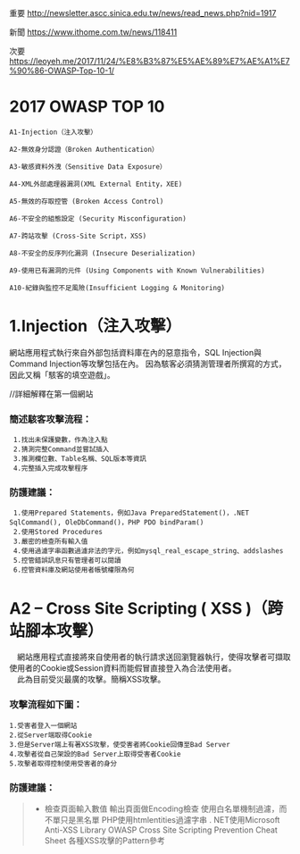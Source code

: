 重要
http://newsletter.ascc.sinica.edu.tw/news/read_news.php?nid=1917

新聞
https://www.ithome.com.tw/news/118411

次要
https://leoyeh.me/2017/11/24/%E8%B3%87%E5%AE%89%E7%AE%A1%E7%90%86-OWASP-Top-10-1/

# 2017 OWASP TOP 10 
```
A1-Injection（注入攻擊）

A2-無效身分認證（Broken Authentication）

A3-敏感資料外洩（Sensitive Data Exposure）

A4-XML外部處理器漏洞(XML External Entity，XEE)

A5-無效的存取控管 (Broken Access Control)

A6-不安全的組態設定 (Security Misconfiguration)

A7-跨站攻擊 (Cross-Site Script，XSS)

A8-不安全的反序列化漏洞 (Insecure Deserialization)

A9-使用已有漏洞的元件 (Using Components with Known Vulnerabilities)

A10-紀錄與監控不足風險(Insufficient Logging & Monitoring)
```

# 1.Injection（注入攻擊）
  網站應用程式執行來自外部包括資料庫在內的惡意指令，SQL Injection與Command Injection等攻擊包括在內。
  因為駭客必須猜測管理者所撰寫的方式，因此又稱「駭客的填空遊戲」。
  
  //詳細解釋在第一個網站
  
  ### 簡述駭客攻擊流程：
   ```
    1.找出未保護變數，作為注入點
    2.猜測完整Command並嘗試插入
    3.推測欄位數、Table名稱、SQL版本等資訊
    4.完整插入完成攻擊程序 
   ```
   
### 防護建議：
  ```
   1.使用Prepared Statements，例如Java PreparedStatement()，.NET SqlCommand(), OleDbCommand()，PHP PDO bindParam()
   2.使用Stored Procedures
   3.嚴密的檢查所有輸入值
   4.使用過濾字串函數過濾非法的字元，例如mysql_real_escape_string、addslashes
   5.控管錯誤訊息只有管理者可以閱讀
   6.控管資料庫及網站使用者帳號權限為何
  ```
  
  
 # A2 – Cross Site Scripting ( XSS )（跨站腳本攻擊） 
 
　網站應用程式直接將來自使用者的執行請求送回瀏覽器執行，使得攻擊者可擷取使用者的Cookie或Session資料而能假冒直接登入為合法使用者。  
　此為目前受災最廣的攻擊。簡稱XSS攻擊。
 
### 攻擊流程如下圖：
```
1.受害者登入一個網站
2.從Server端取得Cookie
3.但是Server端上有著XSS攻擊，使受害者將Cookie回傳至Bad Server
4.攻擊者從自己架設的Bad Server上取得受害者Cookie
5.攻擊者取得控制使用受害者的身分
```

### 防護建議：

> * 檢查頁面輸入數值
> 輸出頁面做Encoding檢查
> 使用白名單機制過濾，而不單只是黑名單
> PHP使用htmlentities過濾字串
>. NET使用Microsoft Anti-XSS Library
> OWASP Cross Site Scripting Prevention Cheat Sheet
> 各種XSS攻擊的Pattern參考 








